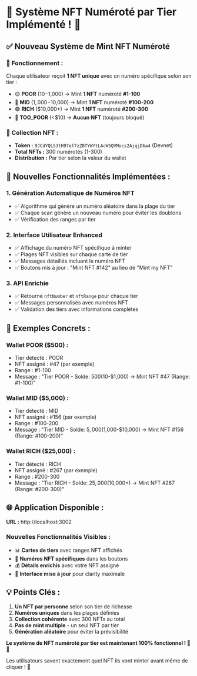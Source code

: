 # 🎯 Système NFT Numéroté par Tier Implémenté ! 🐷

## ✅ **Nouveau Système de Mint NFT Numéroté**

### **🎲 Fonctionnement :**
Chaque utilisateur reçoit **1 NFT unique** avec un numéro spécifique selon son tier :

- 🟡 **POOR** ($10-$1,000) → Mint **1 NFT** numéroté **#1-100**
- 🔵 **MID** ($1,000-$10,000) → Mint **1 NFT** numéroté **#100-200**  
- 🟣 **RICH** ($10,000+) → Mint **1 NFT** numéroté **#200-300**
- 🔴 **TOO_POOR** (<$10) → **Aucun NFT** (toujours bloqué)

### **🎨 Collection NFT :**
- **Token :** `9JCdYQL53tH97ef7zZBTYWYtLAcWSQVMocs2AjqjD6a4` (Devnet)
- **Total NFTs :** 300 numérotés (1-300)
- **Distribution :** Par tier selon la valeur du wallet

## 🚀 **Nouvelles Fonctionnalités Implémentées :**

### **1. Génération Automatique de Numéros NFT**
- ✅ Algorithme qui génère un numéro aléatoire dans la plage du tier
- ✅ Chaque scan génère un nouveau numéro pour éviter les doublons
- ✅ Vérification des ranges par tier

### **2. Interface Utilisateur Enhanced**
- ✅ Affichage du numéro NFT spécifique à minter
- ✅ Plages NFT visibles sur chaque carte de tier  
- ✅ Messages détaillés incluant le numéro NFT
- ✅ Boutons mis à jour : "Mint NFT #142" au lieu de "Mint my NFT"

### **3. API Enrichie**
- ✅ Retourne `nftNumber` et `nftRange` pour chaque tier
- ✅ Messages personnalisés avec numéros NFT
- ✅ Validation des tiers avec informations complètes

## 🎯 **Exemples Concrets :**

### **Wallet POOR ($500) :**
- Tier détecté : POOR
- NFT assigné : #47 (par exemple)
- Range : #1-100
- Message : "Tier POOR - Solde: $500 ($10-$1,000) → Mint NFT #47 (Range: #1-100)"

### **Wallet MID ($5,000) :**
- Tier détecté : MID  
- NFT assigné : #156 (par exemple)
- Range : #100-200
- Message : "Tier MID - Solde: $5,000 ($1,000-$10,000) → Mint NFT #156 (Range: #100-200)"

### **Wallet RICH ($25,000) :**
- Tier détecté : RICH
- NFT assigné : #267 (par exemple)  
- Range : #200-300
- Message : "Tier RICH - Solde: $25,000 ($10,000+) → Mint NFT #267 (Range: #200-300)"

## 🌐 **Application Disponible :**

**URL :** http://localhost:3002

### **Nouvelles Fonctionnalités Visibles :**
- 📊 **Cartes de tiers** avec ranges NFT affichés
- 🎯 **Numéros NFT spécifiques** dans les boutons
- 💰 **Détails enrichis** avec votre NFT assigné  
- 🎨 **Interface mise à jour** pour clarity maximale

## 💡 **Points Clés :**

1. **Un NFT par personne** selon son tier de richesse
2. **Numéros uniques** dans les plages définies
3. **Collection cohérente** avec 300 NFTs au total
4. **Pas de mint multiple** - un seul NFT par tier
5. **Génération aléatoire** pour éviter la prévisibilité

**Le système de NFT numéroté par tier est maintenant 100% fonctionnel ! 🎯✨**

Les utilisateurs savent exactement quel NFT ils vont minter avant même de cliquer ! 🐷
